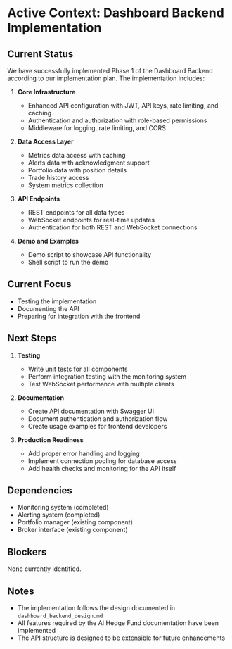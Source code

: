 # Active Context: Dashboard Backend Implementation

## Current Status
We have successfully implemented Phase 1 of the Dashboard Backend according to our implementation plan. The implementation includes:

1. **Core Infrastructure**
   - Enhanced API configuration with JWT, API keys, rate limiting, and caching
   - Authentication and authorization with role-based permissions
   - Middleware for logging, rate limiting, and CORS

2. **Data Access Layer**
   - Metrics data access with caching
   - Alerts data with acknowledgment support
   - Portfolio data with position details
   - Trade history access
   - System metrics collection

3. **API Endpoints**
   - REST endpoints for all data types
   - WebSocket endpoints for real-time updates
   - Authentication for both REST and WebSocket connections

4. **Demo and Examples**
   - Demo script to showcase API functionality
   - Shell script to run the demo

## Current Focus
- Testing the implementation
- Documenting the API
- Preparing for integration with the frontend

## Next Steps
1. **Testing**
   - Write unit tests for all components
   - Perform integration testing with the monitoring system
   - Test WebSocket performance with multiple clients

2. **Documentation**
   - Create API documentation with Swagger UI
   - Document authentication and authorization flow
   - Create usage examples for frontend developers

3. **Production Readiness**
   - Add proper error handling and logging
   - Implement connection pooling for database access
   - Add health checks and monitoring for the API itself

## Dependencies
- Monitoring system (completed)
- Alerting system (completed)
- Portfolio manager (existing component)
- Broker interface (existing component)

## Blockers
None currently identified.

## Notes
- The implementation follows the design documented in `dashboard_backend_design.md`
- All features required by the AI Hedge Fund documentation have been implemented
- The API structure is designed to be extensible for future enhancements